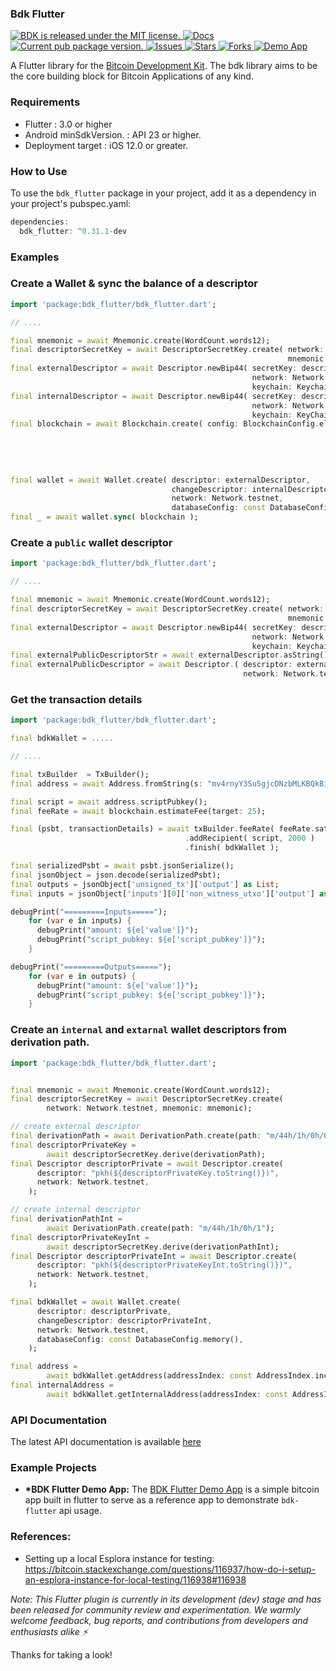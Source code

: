 ### Bdk Flutter

<p>
  <a href="https://github.com/LtbLightning/bdk-flutter/blob/HEAD/LICENSE">
    <img src="https://img.shields.io/badge/license-MIT-blue.svg" alt="BDK is released under the MIT license." />
  </a>
  <a href="https://pub.dev/documentation/bdk_flutter/latest/">
    <img src="https://img.shields.io/badge/docs-red.svg" alt="Docs" />
  </a>
  <a href="https://pub.dev/packages/bdk_flutter">
    <img src="https://img.shields.io/pub/v/bdk_flutter?color=blueviolet" alt="Current pub package version." />
  </a>
    <a href="https://github.com/LtbLightning/bdk-flutter/issues">
    <img src="https://img.shields.io/github/issues/LtbLightning/bdk-flutter.svg" alt="Issues" />
  </a>
  <a href="https://github.com/LtbLightning/bdk-flutter/stargazers">
    <img src="https://img.shields.io/github/stars/LtbLightning/bdk-flutter.svg" alt="Stars" />
  </a>
  <a href="https://github.com/LtbLightning/bdk-flutter/forks">
    <img src="https://img.shields.io/github/forks/LtbLightning/bdk-flutter.svg?color=brightgreen" alt="Forks" />
  </a>
  <a href="https://github.com/LtbLightning/bdk-flutter-quickstart">
    <img src="https://img.shields.io/badge/Demo App-orange" alt="Demo App" />
  </a>
</p>

A Flutter library for the [Bitcoin Development Kit](https://bitcoindevkit.org/).
The bdk library aims to be the core building block for Bitcoin Applications of any kind.

### Requirements

- Flutter : 3.0 or higher
- Android minSdkVersion. : API 23 or higher.
- Deployment target : iOS 12.0 or greater.

### How to Use

To use the `bdk_flutter` package in your project, add it as a dependency in your project's pubspec.yaml:

```dart
dependencies:
  bdk_flutter: ^0.31.1-dev
```

### Examples

### Create a Wallet & sync the balance of a descriptor

```dart
import 'package:bdk_flutter/bdk_flutter.dart';

// ....

final mnemonic = await Mnemonic.create(WordCount.words12);
final descriptorSecretKey = await DescriptorSecretKey.create( network: Network.testnet,
                                                              mnemonic: mnemonic );
final externalDescriptor = await Descriptor.newBip44( secretKey: descriptorSecretKey,
                                                      network: Network.testnet,
                                                      keychain: KeychainKind.externalChain );
final internalDescriptor = await Descriptor.newBip44( secretKey: descriptorSecretKey,
                                                      network: Network.testnet,
                                                      keychain: KeyChainKind.internalChain );
final blockchain = await Blockchain.create( config: BlockchainConfig.electrum(
                                                                        config: ElectrumConfig(
                                                                            stopGap: 10,
                                                                            timeout: 5,
                                                                            retry: 5,
                                                                            url: "ssl://electrum.blockstream.info:60002" )));
final wallet = await Wallet.create( descriptor: externalDescriptor,
                                    changeDescriptor: internalDescriptor,
                                    network: Network.testnet,
                                    databaseConfig: const DatabaseConfig.memory() );
final _ = await wallet.sync( blockchain );
```

### Create a `public` wallet descriptor

```dart
import 'package:bdk_flutter/bdk_flutter.dart';

// ....

final mnemonic = await Mnemonic.create(WordCount.words12);
final descriptorSecretKey = await DescriptorSecretKey.create( network: Network.testnet,
                                                              mnemonic: mnemonic );
final externalDescriptor = await Descriptor.newBip44( secretKey: descriptorSecretKey,
                                                      network: Network.testnet,
                                                      keychain: KeychainKind.externalChain  );
final externalPublicDescriptorStr = await externalDescriptor.asString();
final externalPublicDescriptor = await Descriptor.( descriptor: externalPublicDescriptorStr,
                                                    network: Network.testnet);
```

### Get the transaction details

```dart
import 'package:bdk_flutter/bdk_flutter.dart';

final bdkWallet = .....

// ....

final txBuilder  = TxBuilder();
final address = await Address.fromString(s: "mv4rnyY3Su5gjcDNzbMLKBQkBicCtHUtFB", network: Network.testnet);

final script = await address.scriptPubkey();
final feeRate = await blockchain.estimateFee(target: 25);

final (psbt, transactionDetails) = await txBuilder.feeRate( feeRate.satPerVb )
                                       .addRecipient( script, 2000 )
                                       .finish( bdkWallet );

final serializedPsbt = await psbt.jsonSerialize();
final jsonObject = json.decode(serializedPsbt);
final outputs = jsonObject['unsigned_tx']['output'] as List;
final inputs = jsonObject['inputs'][0]['non_witness_utxo']['output'] as List;

debugPrint("=========Inputs=====");
    for (var e in inputs) {
      debugPrint("amount: ${e['value']}");
      debugPrint("script_pubkey: ${e['script_pubkey']}");
    }

debugPrint("=========Outputs=====");
    for (var e in outputs) {
      debugPrint("amount: ${e['value']}");
      debugPrint("script_pubkey: ${e['script_pubkey']}");
    }

```

### Create an `internal` and `extarnal` wallet descriptors from derivation path.

```dart
import 'package:bdk_flutter/bdk_flutter.dart';


final mnemonic = await Mnemonic.create(WordCount.words12);
final descriptorSecretKey = await DescriptorSecretKey.create(
        network: Network.testnet, mnemonic: mnemonic);

// create external descriptor
final derivationPath = await DerivationPath.create(path: "m/44h/1h/0h/0");
final descriptorPrivateKey =
        await descriptorSecretKey.derive(derivationPath);
final Descriptor descriptorPrivate = await Descriptor.create(
      descriptor: "pkh(${descriptorPrivateKey.toString()})",
      network: Network.testnet,
    );

// create internal descriptor
final derivationPathInt =
        await DerivationPath.create(path: "m/44h/1h/0h/1");
final descriptorPrivateKeyInt =
        await descriptorSecretKey.derive(derivationPathInt);
final Descriptor descriptorPrivateInt = await Descriptor.create(
      descriptor: "pkh(${descriptorPrivateKeyInt.toString()})",
      network: Network.testnet,
    );

final bdkWallet = await Wallet.create(
      descriptor: descriptorPrivate,
      changeDescriptor: descriptorPrivateInt,
      network: Network.testnet,
      databaseConfig: const DatabaseConfig.memory(),
    );

final address =
        await bdkWallet.getAddress(addressIndex: const AddressIndex.increase());
final internalAddress =
        await bdkWallet.getInternalAddress(addressIndex: const AddressIndex.increase());

```

### API Documentation

The latest API documentation is available [here](https://pub.dev/documentation/bdk_flutter/latest/bdk_flutter/bdk_flutter-library.html)

### Example Projects

- **\*BDK Flutter Demo App:** The [BDK Flutter Demo App](https://github.com/LtbLightning/bdk-flutter-quickstart)
  is a simple bitcoin app built in flutter to serve as a reference app to demonstrate `bdk-flutter` api usage.

### References:

- Setting up a local Esplora instance for testing:
  https://bitcoin.stackexchange.com/questions/116937/how-do-i-setup-an-esplora-instance-for-local-testing/116938#116938

_Note: This Flutter plugin is currently in its development (dev) stage and has been released for community review and experimentation. 
We warmly welcome feedback, bug reports, and contributions from developers and enthusiasts alike ⚡️_

Thanks for taking a look!
